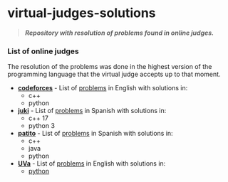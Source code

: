 # virtual-judges-solutions

> ___Repository with resolution of problems found in online judges.___
 
### List of online judges
The resolution of the problems was done in the highest version of the programming language that the virtual judge accepts up to that moment.

- **[codeforces](./codeforces)** - List of [problems](https://codeforces.com/problemset) in English with solutions in:
  + c++
  + python
- **[juki](./juki)** - List of [problems](https://judge.juki.app/problems?judge=juki-judge) in Spanish with solutions in:
  + c++ 17
  + python 3
- **[patito](./patito)** - List of [problems](https://jv.umsa.bo/problemset.php) in Spanish with solutions in:
  + c++
  + java
  + python
- **[UVa](./uva)** - List of [problems](https://onlinejudge.org/index.php?option=com_onlinejudge&Itemid=8) in English with solutions in:
  + [python](./uva/python)
